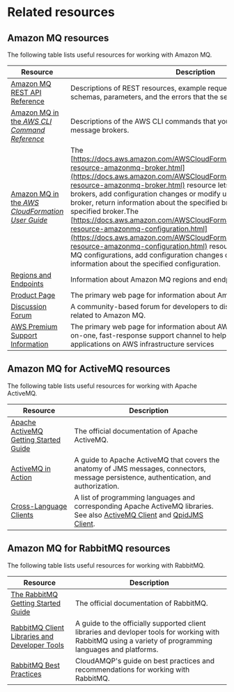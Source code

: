 # Related resources<a name="amazon-mq-related-resources"></a>

## Amazon MQ resources<a name="amazon-mq-resources"></a>

The following table lists useful resources for working with Amazon MQ\.


| Resource | Description | 
| --- | --- | 
| [Amazon MQ REST API Reference](https://docs.aws.amazon.com/amazon-mq/latest/api-reference/)  | Descriptions of REST resources, example requests, HTTP methods, schemas, parameters, and the errors that the service returns\.  | 
| [Amazon MQ in the *AWS CLI Command Reference*](https://docs.aws.amazon.com/cli/latest/reference/mq/index.html) | Descriptions of the AWS CLI commands that you can use to work with message brokers\. | 
| [Amazon MQ in the *AWS CloudFormation User Guide*](https://docs.aws.amazon.com/AWSCloudFormation/latest/UserGuide/cfn-supported-resources.html#cfn-supported-resources-application-services) | The [https://docs.aws.amazon.com/AWSCloudFormation/latest/UserGuide/aws-resource-amazonmq-broker.html](https://docs.aws.amazon.com/AWSCloudFormation/latest/UserGuide/aws-resource-amazonmq-broker.html) resource lets you create Amazon MQ brokers, add configuration changes or modify users for the specified broker, return information about the specified broker, and delete the specified broker\.The [https://docs.aws.amazon.com/AWSCloudFormation/latest/UserGuide/aws-resource-amazonmq-configuration.html](https://docs.aws.amazon.com/AWSCloudFormation/latest/UserGuide/aws-resource-amazonmq-configuration.html) resource lets you create Amazon MQ configurations, add configuration changes or modify users, and return information about the specified configuration\. | 
| [Regions and Endpoints](https://docs.aws.amazon.com/general/latest/gr/rande.html#amazon-mq_region) | Information about Amazon MQ regions and endpoints | 
| [Product Page](https://aws.amazon.com/amazon-mq/) | The primary web page for information about Amazon MQ\. | 
| [Discussion Forum](https://forums.aws.amazon.com/forum.jspa?forumID=279) | A community\-based forum for developers to discuss technical questions related to Amazon MQ\. | 
| [AWS Premium Support Information](https://aws.amazon.com/premiumsupport/) | The primary web page for information about AWS Premium Support, a one\-on\-one, fast\-response support channel to help you build and run applications on AWS infrastructure services | 

## Amazon MQ for ActiveMQ resources<a name="activemq-resources"></a>

The following table lists useful resources for working with Apache ActiveMQ\.


| Resource | Description | 
| --- | --- | 
| [Apache ActiveMQ Getting Started Guide](http://activemq.apache.org/getting-started.html) | The official documentation of Apache ActiveMQ\. | 
| [ActiveMQ in Action](https://www.manning.com/books/activemq-in-action) | A guide to Apache ActiveMQ that covers the anatomy of JMS messages, connectors, message persistence, authentication, and authorization\. | 
| [Cross\-Language Clients](http://activemq.apache.org/cross-language-clients.html) | A list of programming languages and corresponding Apache ActiveMQ libraries\. See also [ActiveMQ Client](https://mvnrepository.com/artifact/org.apache.activemq/activemq-client) and [QpidJMS Client](https://mvnrepository.com/artifact/org.apache.qpid/qpid-jms-client)\. | 

## Amazon MQ for RabbitMQ resources<a name="rabbitmq-resources"></a>

The following table lists useful resources for working with RabbitMQ\.


| Resource | Description | 
| --- | --- | 
| [The RabbitMQ Getting Started Guide](https://www.rabbitmq.com/getstarted.html) | The official documentation of RabbitMQ\. | 
| [RabbitMQ Client Libraries and Developer Tools](https://www.rabbitmq.com/devtools.html) | A guide to the officially supported client libraries and devloper tools for working with RabbitMQ using a variety of programming languages and platforms\. | 
| [RabbitMQ Best Practices](https://www.cloudamqp.com/blog/2017-12-29-part1-rabbitmq-best-practice.html) | CloudAMQP's guide on best practices and recommendations for working with RabbitMQ\. | 